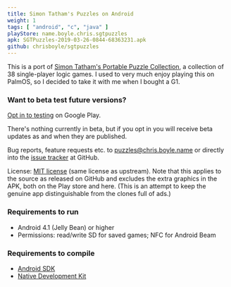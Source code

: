 ```yaml
---
title: Simon Tatham's Puzzles on Android
weight: 1
tags: [ "android", "c", "java" ]
playStore: name.boyle.chris.sgtpuzzles
apk: SGTPuzzles-2019-03-26-0844-68363231.apk
github: chrisboyle/sgtpuzzles
---
```


This is a port of [Simon Tatham's Portable Puzzle Collection](https://www.chiark.greenend.org.uk/~sgtatham/puzzles/), a collection of 38 single-player logic games. I used to very much enjoy playing this on PalmOS, so I decided to take it with me when I bought a G1.

<!--more-->

### Want to beta test future versions?

[Opt in to testing](https://play.google.com/apps/testing/name.boyle.chris.sgtpuzzles) on Google Play.

There's nothing currently in beta, but if you opt in you will receive beta updates as and when they are published.

Bug reports, feature requests etc. to puzzles@chris.boyle.name or directly into the [issue tracker](https://github.com/chrisboyle/sgtpuzzles/issues) at GitHub.

License: [MIT license](https://www.chiark.greenend.org.uk/~sgtatham/puzzles/doc/licence.html#licence) (same license as upstream). Note that this applies to the source as released on GitHub and excludes the extra graphics in the APK, both on the Play store and here. (This is an attempt to keep the genuine app distinguishable from the clones full of ads.)

### Requirements to run

- Android 4.1 (Jelly Bean) or higher
- Permissions: read/write SD for saved games; NFC for Android Beam

### Requirements to compile

- [Android SDK](https://developer.android.com/studio)
- [Native Development Kit](https://developer.android.com/ndk)
